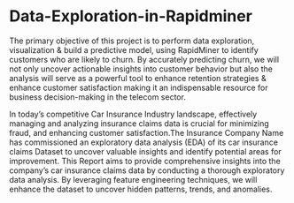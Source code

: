 # Data-Exploration-in-Rapidminer

The primary objective of this project is to perform data exploration, visualization & build a predictive
model, using RapidMiner to identify customers who are likely to churn. By accurately predicting churn,
we will not only uncover actionable insights into customer behavior but also the analysis will serve as a
powerful tool to enhance retention strategies & enhance customer satisfaction making it an indispensable
resource for business decision-making in the telecom sector.

In today’s competitive Car Insurance Industry landscape, effectively managing and analyzing insurance claims data is crucial for minimizing fraud, and enhancing customer satisfaction.The Insurance Company Name has commissioned an exploratory data analysis (EDA) of its car insurance claims Dataset to uncover valuable insights and identify potential areas for improvement.
This Report aims to provide comprehensive insights into the company’s car insurance claims data by conducting a thorough exploratory data analysis. By leveraging feature engineering techniques, we will enhance the dataset to uncover hidden patterns, trends, and anomalies.

